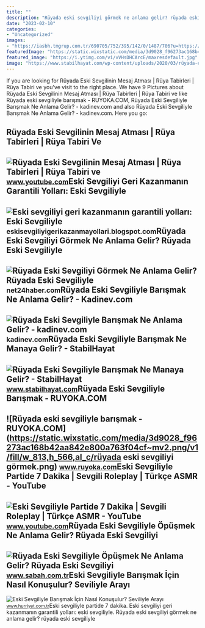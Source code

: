 ```yaml
---
title: ""
description: "Rüyada eski sevgiliyi görmek ne anlama gelir? rüyada eski sevgiliyle"
date: "2023-02-10"
categories:
- "Uncategorized"
images:
- "https://iasbh.tmgrup.com.tr/690705/752/395/142/0/1487/706?u=https://isbh.tmgrup.com.tr/sbh/2021/08/27/ruyada-eski-sevgiliyle-opusmek-ne-anlama-gelir-ruyada-eski-sevgiliyi-opmek-ve-sarilmak-ne-demek-1630047630339.jpg"
featuredImage: "https://static.wixstatic.com/media/3d9028_f96273ac168b42aa842e800a763f04cf~mv2.png/v1/fill/w_813,h_566,al_c/rüyada eski sevgiliyi görmek.png"
featured_image: "https://i.ytimg.com/vi/vVHsDHCArcE/maxresdefault.jpg"
image: "https://www.stabilhayat.com/wp-content/uploads/2020/03/rüyada-eski-sevgiliyle-barışmak-300x200.jpg"
---
```


If you are looking for Rüyada Eski Sevgilinin Mesaj Atması | Rüya Tabirleri | Rüya Tabiri ve you've visit to the right place. We have 9 Pictures about Rüyada Eski Sevgilinin Mesaj Atması | Rüya Tabirleri | Rüya Tabiri ve like Rüyada eski sevgiliyle barışmak - RUYOKA.COM, Rüyada Eski Sevgiliyle Barışmak Ne Anlama Gelir? - kadinev.com and also Rüyada Eski Sevgiliyle Barışmak Ne Anlama Gelir? - kadinev.com. Here you go:

Rüyada Eski Sevgilinin Mesaj Atması | Rüya Tabirleri | Rüya Tabiri Ve
---------------------------------------------------------------------

 ![Rüyada Eski Sevgilinin Mesaj Atması | Rüya Tabirleri | Rüya Tabiri ve](https://i.ytimg.com/vi/vVHsDHCArcE/maxresdefault.jpg) <small>www.youtube.com</small>Eski Sevgiliyi Geri Kazanmanın Garantili Yolları: Eski Sevgiliyle
-----------------------------------------------------------------

 ![Eski sevgiliyi geri kazanmanın garantili yolları: Eski Sevgiliyle](https://3.bp.blogspot.com/-mIwagcqo93s/WAnPtNFuXaI/AAAAAAAABq0/axhaIDk9e8o8tMTYik8ap9sBecs8gtbOQCLcB/s1600/eski-sevgiliyle-barismak.jpg) <small>eskisevgiliyigerikazanmayollari.blogspot.com</small>Rüyada Eski Sevgiliyi Görmek Ne Anlama Gelir? Rüyada Eski Sevgiliyle
--------------------------------------------------------------------

 ![Rüyada Eski Sevgiliyi Görmek Ne Anlama Gelir? Rüyada Eski Sevgiliyle](https://net24haber.com/wp-content/uploads/2023/03/ruyada-eski-sevgiliyi-gormek-ne-anlama-gelir-ruyada-eski-sevgiliyle-barismak-nasil-yorumlanir.jpg) <small>net24haber.com</small>Rüyada Eski Sevgiliyle Barışmak Ne Anlama Gelir? - Kadinev.com
--------------------------------------------------------------

 ![Rüyada Eski Sevgiliyle Barışmak Ne Anlama Gelir? - kadinev.com](https://kadinev.com/wp-content/uploads/2021/02/ruyada-eski-sevgiliyle-opusmek.jpg) <small>kadinev.com</small>Rüyada Eski Sevgiliyle Barışmak Ne Manaya Gelir? - StabilHayat
--------------------------------------------------------------

 ![Rüyada Eski Sevgiliyle Barışmak Ne Manaya Gelir? - StabilHayat](https://www.stabilhayat.com/wp-content/uploads/2020/03/rüyada-eski-sevgiliyle-barışmak-300x200.jpg) <small>www.stabilhayat.com</small>Rüyada Eski Sevgiliyle Barışmak - RUYOKA.COM
--------------------------------------------

 ![Rüyada eski sevgiliyle barışmak - RUYOKA.COM](https://static.wixstatic.com/media/3d9028_f96273ac168b42aa842e800a763f04cf~mv2.png/v1/fill/w_813,h_566,al_c/rüyada eski sevgiliyi görmek.png) <small>www.ruyoka.com</small>Eski Sevgiliyle Partide 7 Dakika | Sevgili Roleplay | Türkçe ASMR - YouTube
---------------------------------------------------------------------------

 ![Eski Sevgiliyle Partide 7 Dakika | Sevgili Roleplay | Türkçe ASMR - YouTube](https://i.ytimg.com/vi/do1WEkJ0fPE/maxresdefault.jpg) <small>www.youtube.com</small>Rüyada Eski Sevgiliyle Öpüşmek Ne Anlama Gelir? Rüyada Eski Sevgiliyi
---------------------------------------------------------------------

 ![Rüyada Eski Sevgiliyle Öpüşmek Ne Anlama Gelir? Rüyada Eski Sevgiliyi](https://iasbh.tmgrup.com.tr/690705/752/395/142/0/1487/706?u=https://isbh.tmgrup.com.tr/sbh/2021/08/27/ruyada-eski-sevgiliyle-opusmek-ne-anlama-gelir-ruyada-eski-sevgiliyi-opmek-ve-sarilmak-ne-demek-1630047630339.jpg) <small>www.sabah.com.tr</small>Eski Sevgiliyle Barışmak İçin Nasıl Konuşulur? Seviliyle Arayı
--------------------------------------------------------------

 ![Eski Sevgiliyle Barışmak İçin Nasıl Konuşulur? Seviliyle Arayı](https://i4.hurimg.com/i/hurriyet/75/1200x675/629608694e3fe11f5420bcfb.jpg) <small>www.hurriyet.com.tr</small>Eski sevgiliyle partide 7 dakika. Eski sevgiliyi geri kazanmanın garantili yolları: eski sevgiliyle. Rüyada eski sevgiliyi görmek ne anlama gelir? rüyada eski sevgiliyle
